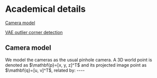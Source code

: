 <h1>Academical details</h1>

[Camera model](#camera_model)

[VAE outlier corner detection](#emphasis)  



<h2 id="camera_model">Camera model</h2>
We model the cameras as the usual pinhole camera. A 3D world point is denoted as $\mathbf{p}=[x, y, z]^T$ and its projected image point as $\mathbf{q}=[u, v]^T$, related by:
----



